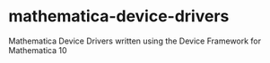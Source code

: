 # mathematica-device-drivers
Mathematica Device Drivers written using the Device Framework for Mathematica 10
